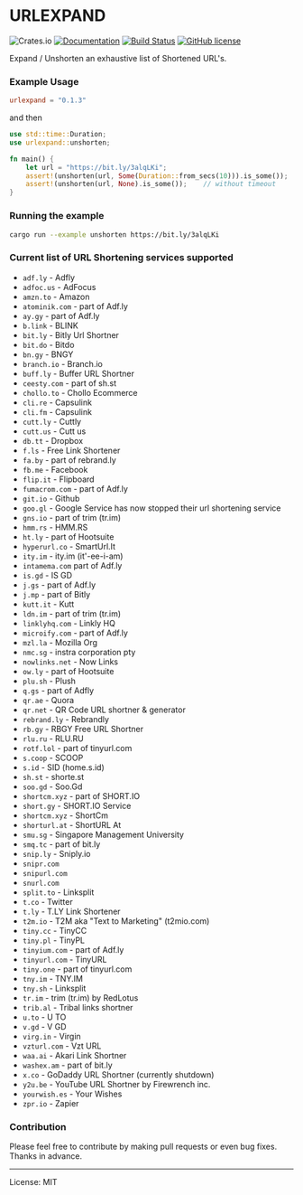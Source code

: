 URLEXPAND
==========
![Crates.io](https://img.shields.io/crates/v/urlexpand)
[![Documentation](https://docs.rs/urlexpand/badge.svg)](https://docs.rs/urlexpand)
[![Build Status](https://travis-ci.com/marirs/urlexpand.svg?branch=main)](https://travis-ci.com/marirs/urlexpand)
[![GitHub license](https://img.shields.io/github/license/marirs/urlexpand)](https://github.com/marirs/urlexpand/blob/main/LICENSE)

Expand / Unshorten an exhaustive list of Shortened URL's.

### Example Usage

```toml
urlexpand = "0.1.3"
```

and then

```rust
use std::time::Duration;
use urlexpand::unshorten;

fn main() {
    let url = "https://bit.ly/3alqLKi";
    assert!(unshorten(url, Some(Duration::from_secs(10))).is_some());   // with timeout
    assert!(unshorten(url, None).is_some());    // without timeout
}
```

### Running the example

```bash
cargo run --example unshorten https://bit.ly/3alqLKi
```

### Current list of URL Shortening services supported
- `adf.ly` - Adfly
- `adfoc.us` - AdFocus  
- `amzn.to` - Amazon  
- `atominik.com` - part of Adf.ly 
- `ay.gy` -   part of Adf.ly
- `b.link` - BLINK
- `bit.ly` - Bitly Url Shortner
- `bit.do` - Bitdo
- `bn.gy` - BNGY  
- `branch.io` - Branch.io  
- `buff.ly` - Buffer URL Shortner
- `ceesty.com` - part of sh.st  
- `chollo.to` - Chollo Ecommerce
- `cli.re` - Capsulink
- `cli.fm` - Capsulink  
- `cutt.ly` - Cuttly
- `cutt.us` - Cutt us  
- `db.tt` - Dropbox  
- `f.ls` - Free Link Shortener
- `fa.by` - part of rebrand.ly
- `fb.me` - Facebook  
- `flip.it` - Flipboard  
- `fumacrom.com` - part of Adf.ly
- `git.io` - Github  
- `goo.gl` - Google Service has now stopped their url shortening service 
- `gns.io` - part of trim (tr.im)
- `hmm.rs` - HMM.RS  
- `ht.ly` - part of Hootsuite  
- `hyperurl.co` - SmartUrl.It  
- `ity.im` - ity.im (it'-ee-i-am)
- `intamema.com` part of Adf.ly  
- `is.gd` - IS GD
- `j.gs` - part of Adf.ly
- `j.mp` - part of Bitly  
- `kutt.it` - Kutt
- `ldn.im` - part of trim (tr.im)
- `linklyhq.com` - Linkly HQ
- `microify.com` - part of Adf.ly
- `mzl.la` - Mozilla Org  
- `nmc.sg` - instra corporation pty
- `nowlinks.net` - Now Links  
- `ow.ly` - part of Hootsuite  
- `plu.sh` - Plush  
- `q.gs` - part of Adfly  
- `qr.ae` - Quora  
- `qr.net` - QR Code URL shortner & generator  
- `rebrand.ly` - Rebrandly
- `rb.gy` - RBGY Free URL Shortner  
- `rlu.ru` - RLU.RU  
- `rotf.lol` - part of tinyurl.com
- `s.coop` - SCOOP  
- `s.id` - SID (home.s.id)  
- `sh.st` - shorte.st
- `soo.gd` - Soo.Gd  
- `shortcm.xyz` - part of SHORT.IO  
- `short.gy` - SHORT.IO Service
- `shortcm.xyz` - ShortCm
- `shorturl.at` - ShortURL At  
- `smu.sg` - Singapore Management University  
- `smq.tc` - part of bit.ly  
- `snip.ly` - Sniply.io  
- `snipr.com`
- `snipurl.com`
- `snurl.com`
- `split.to` - Linksplit  
- `t.co` - Twitter
- `t.ly` - T.LY Link Shortener  
- `t2m.io` - T2M aka "Text to Marketing" (t2mio.com)
- `tiny.cc` - TinyCC
- `tiny.pl` - TinyPL  
- `tinyium.com` - part of Adf.ly  
- `tinyurl.com` - TinyURL
- `tiny.one` - part of tinyurl.com
- `tny.im` - TNY.IM  
- `tny.sh` - Linksplit  
- `tr.im` - trim (tr.im) by RedLotus
- `trib.al` - Tribal links shortner  
- `u.to` - U TO  
- `v.gd` - V GD  
- `virg.in` - Virgin  
- `vzturl.com` - Vzt URL  
- `waa.ai` - Akari Link Shortner  
- `washex.am` - part of bit.ly  
- `x.co` - GoDaddy URL Shortner (currently shutdown)  
- `y2u.be` - YouTube URL Shortner by Firewrench inc.  
- `yourwish.es` - Your Wishes  
- `zpr.io` - Zapier

### Contribution

Please feel free to contribute by making pull requests or even bug fixes.  
Thanks in advance.

---
License: MIT